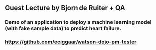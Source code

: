 ## Guest Lecture by Bjorn de Ruiter + QA
### Demo of an application to deploy a machine learning model (with fake sample data) to predict heart failure.
### https://github.com/eciggaar/watson-dojo-pm-tester
